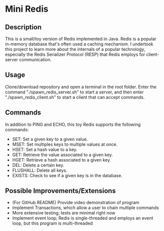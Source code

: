 # Mini Redis

## Description
This is a small/toy version of Redis implemented in Java. Redis is a popular in-memory database
that's often used a caching mechanism. I undertook this project to learn more about the internals
of a popular technology, especially the Redis Serializer Protocol (RESP) that Redis employs for
client-server communication.

## Usage
Clone/download repository and open a terminal in the root folder. Enter the command 
"./spawn_redis_server.sh" to start a server, and then enter "./spawn_redis_client.sh" to
start a client that can accept commands.

## Commands 
In addition to PING and ECHO, this toy Redis supports the following commands:

- SET: Set a given key to a given value.
- MSET: Set multiples keys to multiple values at once.
- HSET: Set a hash value to a key.
- GET: Retrieve the value associated to a given key.
- HGET: Retrieve a hash associated to a given key.
- DEL: Delete a certain key.
- FLUSHALL: Delete all keys.
- EXISTS: Check to see if a given key is in the database.

## Possible Improvements/Extensions
- (For GitHub README) Provide video demonstration of program
- Implement Transactions, which allow a user to chain multiple commands
- More extensive testing; tests are minimal right now
- Implement event loop; Redis is single-threaded and employs an event loop, but this program is multi-threaded